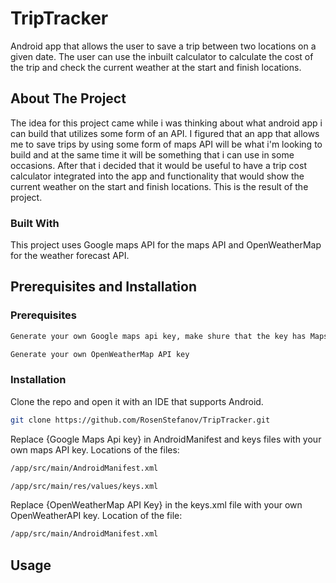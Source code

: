 # TripTracker
 Android app that allows the user to save a trip between two locations on a given date. The user can use the inbuilt calculator to calculate the cost of the trip and check the current weather at the start and finish locations.
## About The Project
 The idea for this project came while i was thinking about what android app i can build that utilizes some form of an API. I figured that an app that allows me to save trips by using some form of maps API will be what i'm looking to build and at the same time it will be something that i can use in some occasions. After that i decided that it would be useful to have a trip cost calculator integrated into the app and functionality that would show the current weather on the start and finish locations. This is the result of the project.
### Built With
This project uses Google maps API for the maps API and OpenWeatherMap for the weather forecast API.

## Prerequisites and Installation
### Prerequisites
```sh
Generate your own Google maps api key, make shure that the key has Maps SDK for Android and Directions API Enabled 
```
```sh
Generate your own OpenWeatherMap API key
```
### Installation
  
  Clone the repo and open it with an IDE that supports Android.
   ```sh
  git clone https://github.com/RosenStefanov/TripTracker.git
  ```
  Replace {Google Maps Api key} in AndroidManifest and keys files with your own maps API key. Locations of the files:
  ```sh
  /app/src/main/AndroidManifest.xml
  ```
  ```sh
  /app/src/main/res/values/keys.xml
  ```
  Replace {OpenWeatherMap API Key} in the keys.xml file with your own OpenWeatherAPI key. Location of the file:
  ```sh
  /app/src/main/AndroidManifest.xml
  ```
  
  ## Usage
  
